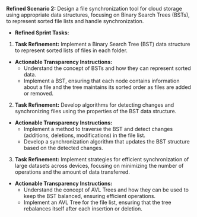 **Refined Scenario 2:** Design a file synchronization tool for cloud storage using appropriate data structures, focusing on Binary Search Trees (BSTs), to represent sorted file lists and handle synchronization.

- **Refined Sprint Tasks:**

1. **Task Refinement:** Implement a Binary Search Tree (BST) data structure to represent sorted lists of files in each folder.
- **Actionable Transparency Instructions:**
    - Understand the concept of BSTs and how they can represent sorted data.
    - Implement a BST, ensuring that each node contains information about a file and the tree maintains its sorted order as files are added or removed.
2. **Task Refinement:** Develop algorithms for detecting changes and synchronizing files using the properties of the BST data structure.
- **Actionable Transparency Instructions:**
    - Implement a method to traverse the BST and detect changes (additions, deletions, modifications) in the file list.
    - Develop a synchronization algorithm that updates the BST structure based on the detected changes.
3. **Task Refinement:** Implement strategies for efficient synchronization of large datasets across devices, focusing on minimizing the number of operations and the amount of data transferred.
- **Actionable Transparency Instructions:**
    - Understand the concept of AVL Trees and how they can be used to keep the BST balanced, ensuring efficient operations.
    - Implement an AVL Tree for the file list, ensuring that the tree rebalances itself after each insertion or deletion.